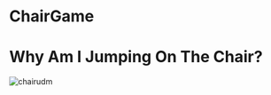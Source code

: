 # ChairGame




# Why Am I Jumping On The Chair?

![chairudm](https://github.com/Ura7/ChairGame/assets/125034953/63f79a86-38ee-4d92-b550-7688784515f5)
